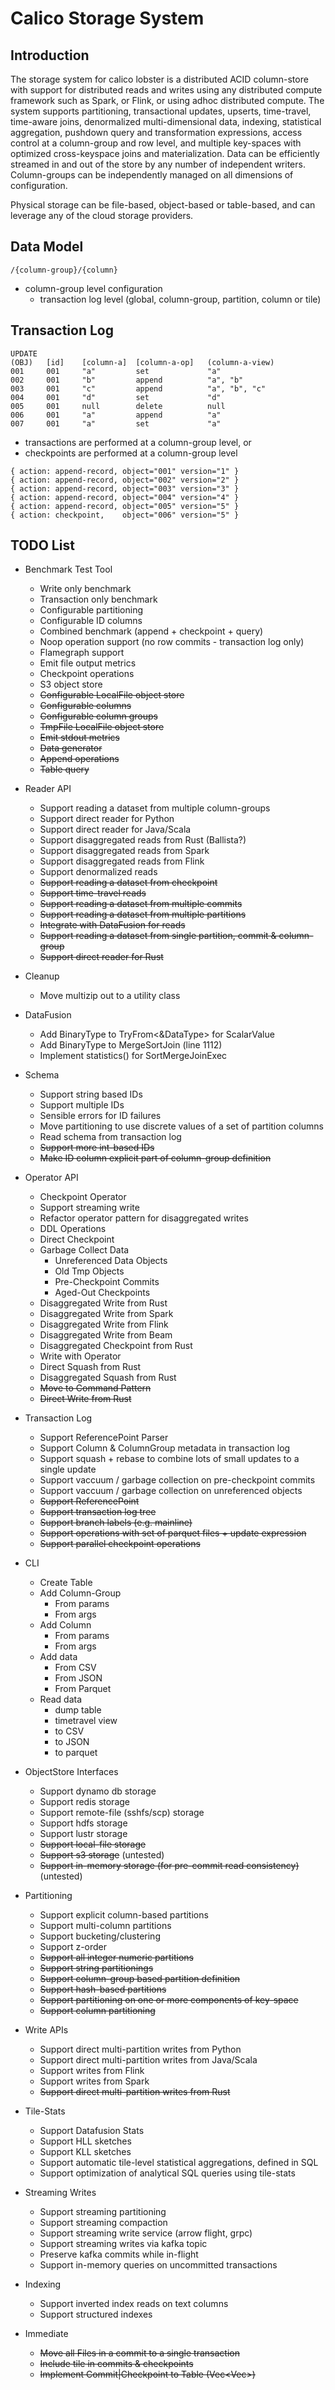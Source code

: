 # Calico Storage System
## Introduction
The storage system for calico lobster is a distributed ACID column-store with 
support for distributed reads and writes using any distributed compute 
framework such as Spark, or Flink, or using adhoc distributed compute. The 
system supports partitioning, transactional updates, upserts, time-travel, time-aware joins, denormalized multi-dimensional data, indexing, 
statistical aggregation, pushdown query and transformation expressions, access 
control at a column-group and row level, and multiple key-spaces with optimized
cross-keyspace joins and materialization. Data can be efficiently streamed in 
and out of the store by any number of independent writers. Column-groups can be 
independently managed on all dimensions of configuration.

Physical storage can be file-based, object-based or table-based, and can leverage 
any of the cloud storage providers.

## Data Model
```
/{column-group}/{column}
```

* column-group level configuration
  * transaction log level (global, column-group, partition, column or tile)


## Transaction Log

```
UPDATE
(OBJ)   [id]    [column-a]  [column-a-op]   (column-a-view)
001     001     "a"         set             "a"
002     001     "b"         append          "a", "b"
003     001     "c"         append          "a", "b", "c"
004     001     "d"         set             "d"
005     001     null        delete          null
006     001     "a"         append          "a"
007     001     "a"         set             "a"
```

* transactions are performed at a column-group level, or 
* checkpoints are performed at a column-group level



```
{ action: append-record, object="001" version="1" }
{ action: append-record, object="002" version="2" }
{ action: append-record, object="003" version="3" }
{ action: append-record, object="004" version="4" }
{ action: append-record, object="005" version="5" }
{ action: checkpoint,    object="006" version="5" }
```




## TODO List
* Benchmark Test Tool
  * Write only benchmark
  * Transaction only benchmark
  * Configurable partitioning
  * Configurable ID columns
  * Combined benchmark (append + checkpoint + query)
  * Noop operation support (no row commits - transaction log only)
  * Flamegraph support
  * Emit file output metrics
  * Checkpoint operations
  * S3 object store
  * ~~Configurable LocalFile object store~~
  * ~~Configurable columns~~
  * ~~Configurable column groups~~
  * ~~TmpFile LocalFile object store~~
  * ~~Emit stdout metrics~~
  * ~~Data generator~~
  * ~~Append operations~~
  * ~~Table query~~
* Reader API
  * Support reading a dataset from multiple column-groups
  * Support direct reader for Python
  * Support direct reader for Java/Scala
  * Support disaggregated reads from Rust (Ballista?)
  * Support disaggregated reads from Spark
  * Support disaggregated reads from Flink
  * Support denormalized reads
  * ~~Support reading a dataset from checkpoint~~
  * ~~Support time-travel reads~~
  * ~~Support reading a dataset from multiple commits~~
  * ~~Support reading a dataset from multiple partitions~~
  * ~~Integrate with DataFusion for reads~~
  * ~~Support reading a dataset from single partition, commit & column-group~~
  * ~~Support direct reader for Rust~~
* Cleanup
  * Move multizip out to a utility class
* DataFusion
  * Add BinaryType to TryFrom<&DataType> for ScalarValue
  * Add BinaryType to MergeSortJoin (line 1112)
  * Implement statistics() for SortMergeJoinExec
* Schema
  * Support string based IDs
  * Support multiple IDs
  * Sensible errors for ID failures
  * Move partitioning to use discrete values of a set of partition columns
  * Read schema from transaction log
  * ~~Support more int-based IDs~~
  * ~~Make ID column explicit part of column-group definition~~
* Operator API
  * Checkpoint Operator
  * Support streaming write
  * Refactor operator pattern for disaggregated writes
  * DDL Operations
  * Direct Checkpoint
  * Garbage Collect Data
    * Unreferenced Data Objects
    * Old Tmp Objects
    * Pre-Checkpoint Commits
    * Aged-Out Checkpoints
  * Disaggregated Write from Rust
  * Disaggregated Write from Spark
  * Disaggregated Write from Flink
  * Disaggregated Write from Beam
  * Disaggregated Checkpoint from Rust
  * Write with Operator
  * Direct Squash from Rust
  * Disaggregated Squash from Rust
  * ~~Move to Command Pattern~~
  * ~~Direct Write from Rust~~
* Transaction Log
  * Support ReferencePoint Parser
  * Support Column & ColumnGroup metadata in transaction log
  * Support squash + rebase to combine lots of small updates to a single update
  * Support vaccuum / garbage collection on pre-checkpoint commits
  * Support vaccuum / garbage collection on unreferenced objects
  * ~~Support ReferencePoint~~
  * ~~Support transaction log tree~~
  * ~~Support branch labels (e.g. mainline)~~
  * ~~Support operations with set of parquet files + update expression~~
  * ~~Support parallel checkpoint operations~~
* CLI
  * Create Table
  * Add Column-Group
    * From params
    * From args
  * Add Column
    * From params
    * From args
  * Add data
    * From CSV
    * From JSON
    * From Parquet
  * Read data
    * dump table
    * timetravel view
    * to CSV
    * to JSON
    * to parquet
* ObjectStore Interfaces
  * Support dynamo db storage
  * Support redis storage
  * Support remote-file (sshfs/scp) storage
  * Support hdfs storage
  * Support lustr storage
  * ~~Support local-file storage~~
  * ~~Support s3 storage~~ (untested)
  * ~~Support in-memory storage (for pre-commit read consistency)~~ (untested)
* Partitioning
  * Support explicit column-based partitions
  * Support multi-column partitions
  * Support bucketing/clustering
  * Support z-order
  * ~~Support all integer numeric partitions~~
  * ~~Support string partitionings~~
  * ~~Support column-group based partition definition~~
  * ~~Support hash-based partitions~~
  * ~~Support partitioning on one or more components of key-space~~
  * ~~Support column partitioning~~
* Write APIs
  * Support direct multi-partition writes from Python
  * Support direct multi-partition writes from Java/Scala
  * Support writes from Flink
  * Support writes from Spark
  * ~~Support direct multi-partition writes from Rust~~
* Tile-Stats
  * Support Datafusion Stats
  * Support HLL sketches
  * Support KLL sketches
  * Support automatic tile-level statistical aggregations, defined in SQL
  * Support optimization of analytical SQL queries using tile-stats
* Streaming Writes
  * Support streaming partitioning
  * Support streaming compaction
  * Support streaming write service (arrow flight, grpc)
  * Support streaming writes via kafka topic
  * Preserve kafka commits while in-flight
  * Support in-memory queries on uncommitted transactions
* Indexing
  * Support inverted index reads on text columns
  * Support structured indexes
  
* Immediate
  * ~~Move all Files in a commit to a single transaction~~
  * ~~Include tile in commits & checkpoints~~
  * ~~Implement Commit|Checkpoint to Table (Vec<Vec<PartitionedFile>>)~~
 
  





